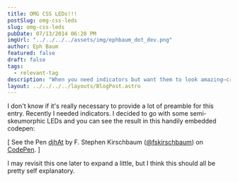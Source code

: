 ```yaml
---
title: OMG CSS LEDs!!!
postSlug: omg-css-leds
slug: omg-css-leds
pubDate: 07/13/2014 06:20 PM
imgUrl: "../../../../assets/img/ephbaum_dot_dev.png"
author: Eph Baum
featured: false
draft: false
tags:
  - relevant-tag
description: "When you need indicators but want them to look amazing—create semi-skeumorphic CSS LEDs that actually glow. A CodePen showcase of beautiful LED-style indicators that prove CSS can be both functional and visually stunning without any JavaScript required."
layout: ../../../../layouts/BlogPost.astro
---
```


I don't know if it's really necessary to provide a lot of preamble for this entry. Recently I needed indicators. I decided to go with some semi-skeumorphic LEDs and you can see the result in this handily embedded codepen:

\[ See the Pen [djhAt](https://codepen.io/fskirschbaum/pen/djhAt/) by F. Stephen Kirschbaum ([@fskirschbaum](https://codepen.io/fskirschbaum)) on [CodePen](https://codepen.io). \]

I may revisit this one later to expand a little, but I think this should all be pretty self explanatory.
